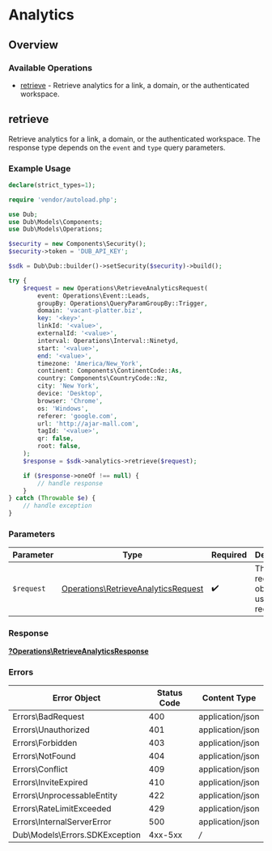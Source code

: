 # Analytics

## Overview

### Available Operations

* [retrieve](#retrieve) - Retrieve analytics for a link, a domain, or the authenticated workspace.

## retrieve

Retrieve analytics for a link, a domain, or the authenticated workspace. The response type depends on the `event` and `type` query parameters.

### Example Usage

```php
declare(strict_types=1);

require 'vendor/autoload.php';

use Dub;
use Dub\Models\Components;
use Dub\Models\Operations;

$security = new Components\Security();
$security->token = 'DUB_API_KEY';

$sdk = Dub\Dub::builder()->setSecurity($security)->build();

try {
    $request = new Operations\RetrieveAnalyticsRequest(
        event: Operations\Event::Leads,
        groupBy: Operations\QueryParamGroupBy::Trigger,
        domain: 'vacant-platter.biz',
        key: '<key>',
        linkId: '<value>',
        externalId: '<value>',
        interval: Operations\Interval::Ninetyd,
        start: '<value>',
        end: '<value>',
        timezone: 'America/New_York',
        continent: Components\ContinentCode::As,
        country: Components\CountryCode::Nz,
        city: 'New York',
        device: 'Desktop',
        browser: 'Chrome',
        os: 'Windows',
        referer: 'google.com',
        url: 'http://ajar-mall.com',
        tagId: '<value>',
        qr: false,
        root: false,
    );
    $response = $sdk->analytics->retrieve($request);

    if ($response->oneOf !== null) {
        // handle response
    }
} catch (Throwable $e) {
    // handle exception
}
```

### Parameters

| Parameter                                                                                  | Type                                                                                       | Required                                                                                   | Description                                                                                |
| ------------------------------------------------------------------------------------------ | ------------------------------------------------------------------------------------------ | ------------------------------------------------------------------------------------------ | ------------------------------------------------------------------------------------------ |
| `$request`                                                                                 | [Operations\RetrieveAnalyticsRequest](../../Models/Operations/RetrieveAnalyticsRequest.md) | :heavy_check_mark:                                                                         | The request object to use for the request.                                                 |

### Response

**[?Operations\RetrieveAnalyticsResponse](../../Models/Operations/RetrieveAnalyticsResponse.md)**

### Errors

| Error Object                   | Status Code                    | Content Type                   |
| ------------------------------ | ------------------------------ | ------------------------------ |
| Errors\BadRequest              | 400                            | application/json               |
| Errors\Unauthorized            | 401                            | application/json               |
| Errors\Forbidden               | 403                            | application/json               |
| Errors\NotFound                | 404                            | application/json               |
| Errors\Conflict                | 409                            | application/json               |
| Errors\InviteExpired           | 410                            | application/json               |
| Errors\UnprocessableEntity     | 422                            | application/json               |
| Errors\RateLimitExceeded       | 429                            | application/json               |
| Errors\InternalServerError     | 500                            | application/json               |
| Dub\Models\Errors.SDKException | 4xx-5xx                        | */*                            |
